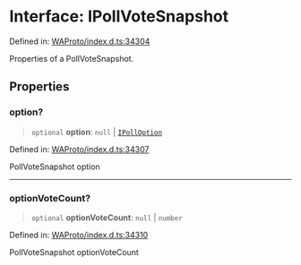 # Interface: IPollVoteSnapshot

Defined in: [WAProto/index.d.ts:34304](https://github.com/Fokusdotid/Baileys/blob/9c9f1957de7ce603966b24b846f4c15d5de9bbcf/WAProto/index.d.ts#L34304)

Properties of a PollVoteSnapshot.

## Properties

### option?

> `optional` **option**: `null` \| [`IPollOption`](IPollOption.md)

Defined in: [WAProto/index.d.ts:34307](https://github.com/Fokusdotid/Baileys/blob/9c9f1957de7ce603966b24b846f4c15d5de9bbcf/WAProto/index.d.ts#L34307)

PollVoteSnapshot option

***

### optionVoteCount?

> `optional` **optionVoteCount**: `null` \| `number`

Defined in: [WAProto/index.d.ts:34310](https://github.com/Fokusdotid/Baileys/blob/9c9f1957de7ce603966b24b846f4c15d5de9bbcf/WAProto/index.d.ts#L34310)

PollVoteSnapshot optionVoteCount
